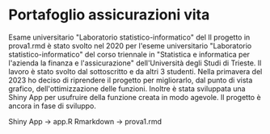 # Portafoglio assicurazioni vita
Esame universitario "Laboratorio statistico-informatico" del
Il progetto in prova1.rmd è stato svolto nel 2020 per l'eseme universitario "Laboratorio statistico-informatico" del corso triennale in "Statistica e informatica per l'azienda la finanza e l'assicurazione" dell'Università degli Studi di Trieste. Il lavoro è stato svolto dal sottoscritto e da altri 3 studenti. 
Nella primavera del 2023 ho deciso di riprendere il progetto per migliorarlo, dal punto di vista grafico, dell'ottimizzazione delle funzioni. Inoltre è stata sviluppata una Shiny App per usufruire della funzione creata in modo agevole. 
Il progetto è ancora in fase di sviluppo.

Shiny App -> app.R
Rmarkdown -> prova1.rmd
